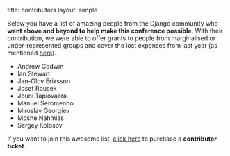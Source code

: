 title: contributors
layout: simple

Below you have a list of amazing people from the Django community who **went above and beyond to help make this conference possible**. With their contribution, we were able to offer grants to people from marginalised or under-represented groups and cover the lost expenses from last year (as mentioned [here](/about/tickets/)).

- Andrew Godwin
- Ian Stewart
- Jan-Olov Eriksson
- Josef Rousek
- Jouni Tapiovaara
- Manuel Seromenho
- Miroslav Georgiev
- Moshe Nahmias
- Sergey Kolosov

If you want to join this awesome list, [click here](/about/tickets/) to purchase a **contributor ticket**.

